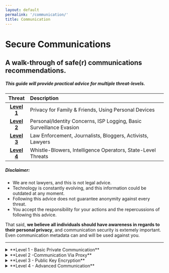 ```yaml
---
layout: default
permalink: '/communication/'
title: Communication
---
```

Secure Communications
====================

A walk-through of safe(r) communications recommendations.
--------------------------------------------------

##### This guide will provide practical advice for multiple threat-levels.

| Threat | Description |
|:-------:|:-----------------------------------------------------------|
| **[Level 1](#level1)** |Privacy for Family & Friends, Using Personal Devices|
| **[Level 2](#level2)** |Personal/Identity Concerns, ISP Logging, Basic Surveillance Evasion|
| **[Level 3](#level3)** |Law Enforcement, Journalists, Bloggers, Activists, Lawyers|
| **[Level 4](#level4)** |Whistle-Blowers, Intelligence Operators, State-Level Threats|

##### Disclaimer:

* We are not lawyers, and this is not legal advice.
* Technology is constantly evolving, and this information could be outdated at any moment.
* Following this advice does not guarantee anonymity against every threat.
* You accept the responsibility for your actions and the repercussions of following this advice.

That said, **we believe all individuals should have awareness in regards to their personal privacy**, and communication security is extemely important. Even communication metadata can and will be used against you. 


---

<details>
<summary>
**Level 1 - Basic Private Communication**
<a class="anchor" name="level1"></a>
</summary>

Compelling information.

> [Top <i class="fa fa-arrow-circle-up fa-lg"></i>](#top-of-page)

</details>

<details>
<summary>
**Level 2 -Communication Via Proxy**
<a class="anchor" name="level2"></a>
</summary>

Compelling information.

> [Top <i class="fa fa-arrow-circle-up fa-lg"></i>](#top-of-page)

</details>

<details>
<summary>
**Level 3 - Public Key Encryption**
<a class="anchor" name="level3"></a>
</summary>

Compelling information.

> [Top <i class="fa fa-arrow-circle-up fa-lg"></i>](#top-of-page)

</details>

<details>
<summary>
**Level 4 - Advanced Communication**
<a class="anchor" name="level4"></a>
</summary>

Compelling information.

> [Top <i class="fa fa-arrow-circle-up fa-lg"></i>](#top-of-page)

</details>
